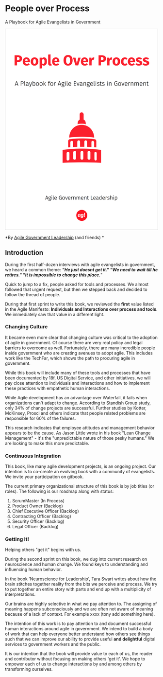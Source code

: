 # People over Process

A Playbook for Agile Evangelists in Government

![People Over Process](people-over-process-cover-small.png)

*By [Agile Government Leadership](http://agilegovleaders.org) (and friends)
*

## Introduction

During the first half-dozen interviews with agile evangelists in government, we heard a common theme: ***"He just doesnt get it." "We need to wait till he retires." "It is impossible to change this place.***"

Quick to jump to a fix, people asked for tools and processes. We almost followed that urgent request, but then we stepped back and decided to follow the thread of people.

During that first sprint to write this book, we reviewed the **first** value listed in the Agile Manifesto: **Individuals and Interactions over process and tools**. We immediately saw that value in a different light.


### Changing Culture


It became even more clear that changing culture was critical to the adoption of agile in government. Of course there are very real policy and legal barriers to overcome as well. Fortunately, there are many incredible people inside government who are creating avenues to adopt agile. This includes work like the TechFar, which shows the path to procuring agile in government.

While this book will include many of these tools and processes that have been documented by 18f, US Digital Service, and other initiatives, we will pay close attention to individuals and interactions and how to implement these practices with empathetic human interactions.

While Agile development has an advantage over Waterfall, it fails when organizations can't adapt to change. According to Standish Group study, only 34% of change projects are successful. Further studies by Kotter, McKinsey, Prosci and others indicate that people related problems are responsible for 60% of the failures. 

This research indicates that employee attitudes and management behavior appears to be the cause. As Jason Little wrote in his book "Lean Change Management" - it's the "unpredictable nature of those pesky humans." We are looking to make this more predictable.


### Continuous Integration


This book, like many agile development projects, is an ongoing project. Our intention is to co-create an evolving book with a community of evangelists. We invite your participation on gitbook.

The current primary organizational structure of this book is by job titles (or roles). The following is our roadmap along with status:

1. ScrumMaster (In Process)
2. Product Owner (Backlog)
3. Chief Executive Officer (Backlog)
4. Contracting Officer (Backlog)
5. Security Officer (Backlog)
6. Legal Officer (Backlog)


### Getting It!

Helping others "get it" begins with us.

During the second sprint on this book, we dug into current research on neuroscience and human change. We found keys to understanding and influencing human behavior.

In the book 'Neuroscience for Leadership', Tara Swart writes about how the brain stitches together reality from the bits we perceive and process. We try to put together an entire story with parts and end up with a multiplicity of interpretations.

Our brains are highly selective in what we pay attention to. The assigning of meaning happens subconsciously and we are often not aware of meaning because of a lack of context. For example xxxx (tony add something here).

The intention of this work is to pay attention to and document successful human interactions around agile in government. We intend to build a body of work that can help everyone better understand how others see things such that we can improve our ability to provide useful **and delightful** digital services to government workers and the public.

It is our intention that the book will provide value to each of us, the reader and contributor without focusing on making others 'get it'. We hope to empower each of us to change interactions by and among others by transforming ourselves.



